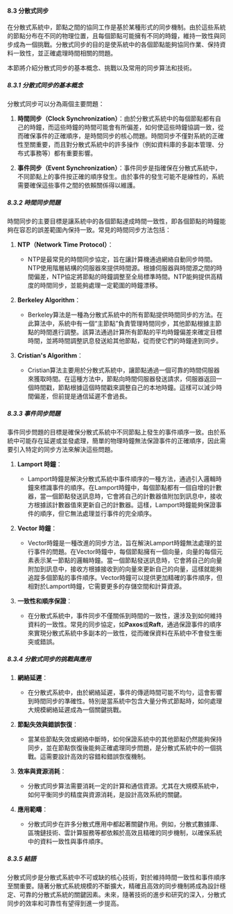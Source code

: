 #### 8.3 分散式同步

在分散式系統中，節點之間的協同工作是基於某種形式的同步機制。由於這些系統的節點分布在不同的物理位置，且每個節點可能擁有不同的時鐘，維持一致性與同步成為一個挑戰。分散式同步的目的是使系統中的各個節點能夠協同作業、保持資料一致性，並正確處理時間相關的問題。

本節將介紹分散式同步的基本概念、挑戰以及常用的同步算法和技術。

##### 8.3.1 分散式同步的基本概念

分散式同步可以分為兩個主要問題：

1. **時間同步（Clock Synchronization）**：由於分散式系統中的每個節點都有自己的時鐘，而這些時鐘的時間可能會有所偏差，如何使這些時鐘協調一致，從而確保事件的正確順序，是時間同步的核心問題。時間同步不僅對系統的正確性至關重要，而且對分散式系統中的許多操作（例如資料庫的多副本管理、分布式事務等）都有重要影響。

2. **事件同步（Event Synchronization）**：事件同步是指確保在分散式系統中，不同節點上的事件按正確的順序發生。由於事件的發生可能不是線性的，系統需要確保這些事件之間的依賴關係得以維護。

##### 8.3.2 時間同步問題

時間同步的主要目標是讓系統中的各個節點達成時間一致性，即各個節點的時鐘能夠在容忍的誤差範圍內保持一致。常見的時間同步方法包括：

1. **NTP（Network Time Protocol）**：
   - NTP是最常見的時間同步協定，旨在讓計算機通過網絡自動同步時間。NTP使用階層結構的伺服器來提供時間源。根據伺服器與時間源之間的時間偏差，NTP協定將節點的時鐘調整至全局標準時間。NTP能夠提供高精度的時間同步，並能夠處理一定範圍的時鐘漂移。

2. **Berkeley Algorithm**：
   - Berkeley算法是一種為分散式系統中的所有節點提供時間同步的方法。在此算法中，系統中有一個“主節點”負責管理時間同步，其他節點根據主節點的時間進行調整。該算法通過計算所有節點的平均時鐘偏差來確定目標時間，並將時間調整訊息發送給其他節點，從而使它們的時鐘達到同步。

3. **Cristian's Algorithm**：
   - Cristian算法主要用於分散式系統中，讓節點通過一個可靠的時間伺服器來獲取時間。在這種方法中，節點向時間伺服器發送請求，伺服器返回一個時間戳，節點根據這個時間戳來調整自己的本地時鐘。這樣可以減少時間偏差，但前提是通信延遲不會過長。

##### 8.3.3 事件同步問題

事件同步問題的目標是確保分散式系統中不同節點上發生的事件順序一致。由於系統中可能存在延遲或並發處理，簡單的物理時鐘無法保證事件的正確順序，因此需要引入特定的同步方法來解決這些問題。

1. **Lamport 時鐘**：
   - Lamport時鐘是解決分散式系統中事件順序的一種方法，通過引入邏輯時鐘來標識事件的順序。在Lamport時鐘中，每個節點都有一個自增的計數器，當一個節點發送訊息時，它會將自己的計數器值附加到訊息中，接收方根據該計數器值來更新自己的計數器。這樣，Lamport時鐘能夠保證事件的順序，但它無法處理並行事件的完全順序。

2. **Vector 時鐘**：
   - Vector時鐘是一種改進的同步方法，旨在解決Lamport時鐘無法處理的並行事件的問題。在Vector時鐘中，每個節點擁有一個向量，向量的每個元素表示某一節點的邏輯時鐘。當一個節點發送訊息時，它會將自己的向量附加到訊息中，接收方根據接收到的向量來更新自己的向量，這樣就能夠追蹤多個節點的事件順序。Vector時鐘可以提供更加精確的事件順序，但相對於Lamport時鐘，它需要更多的存儲空間和計算資源。

3. **一致性和順序保證**：
   - 在分散式系統中，事件同步不僅關係到時間的一致性，還涉及到如何維持資料的一致性。常見的同步協定，如**Paxos**或**Raft**，通過保證事件的順序來實現分散式系統中多副本的一致性，從而確保資料在系統中不會發生衝突或錯誤。

##### 8.3.4 分散式同步的挑戰與應用

1. **網絡延遲**：
   - 在分散式系統中，由於網絡延遲，事件的傳遞時間可能不均勻，這會影響到時間同步的準確性。特別是當系統中包含大量分佈式節點時，如何處理大規模網絡延遲成為一個關鍵挑戰。

2. **節點失效與錯誤恢復**：
   - 當某些節點失效或網絡中斷時，如何保證系統中的其他節點仍然能夠保持同步，並在節點恢復後能夠正確處理同步問題，是分散式系統中的一個挑戰。這需要設計高效的容錯和錯誤恢復機制。

3. **效率與資源消耗**：
   - 分散式同步算法需要消耗一定的計算和通信資源。尤其在大規模系統中，如何平衡同步的精度與資源消耗，是設計高效系統的關鍵。

4. **應用範疇**：
   - 分散式同步在許多分散式應用中都起著關鍵作用。例如，分散式數據庫、區塊鏈技術、雲計算服務等都依賴於高效且精確的同步機制，以確保系統中的資料一致性與事件順序。

##### 8.3.5 結語

分散式同步是分散式系統中不可或缺的核心技術，對於維持時間一致性和事件順序至關重要。隨著分散式系統規模的不斷擴大，精確且高效的同步機制將成為設計穩定、可靠的分散式系統的關鍵因素。未來，隨著技術的進步和研究的深入，分散式同步的效率和可靠性有望得到進一步提高。